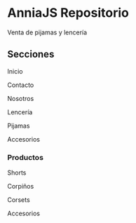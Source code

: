 <h1> AnniaJS Repositorio</h1>

<p>Venta de pijamas y lencería</p>

<h2>Secciones</h2>
<p>Inicio</p>
<p>Contacto</p>
<p>Nosotros</p>
<p>Lencería</p>
<p>Pijamas</p>
<p>Accesorios</p>

<h3>Productos</h3>
<p>Shorts</p>
<p>Corpiños</p>
<p>Corsets</p>
<p>Accesorios</p>
